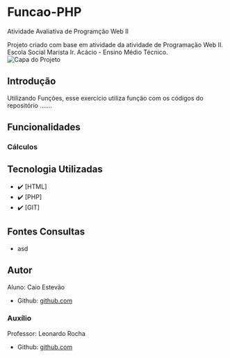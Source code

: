 # Funcao-PHP
Atividade Avaliativa de Programção Web II
<!--# Índice 

* [Sistema de Cálculo Salarial](#sistema-de-cálculo-salarial)
* [Introdução](#introdu%C3%A7%C3%A3o)  
* [Funcionalidades](#funcionalidades)  
* [Tecnologia Utilizadas](#tecnologia-utilizadas)  
* [Fontes Consultadas](#fontes-consultadas)  
* [Autor](#autor)
  -->

Projeto criado com base em atividade da atividade de Programação Web II. Escola Social Marista Ir. Acácio - Ensino Médio Técnico.  
![Capa do Projeto]()


## Introdução
Utilizando Funções, esse exercício utiliza função com os códigos do repositório ....... 


## Funcionalidades


### Cálculos


## Tecnologia Utilizadas
- :heavy_check_mark: [HTML]
- :heavy_check_mark: [PHP]
- :heavy_check_mark: [GIT]


## Fontes Consultas
- asd

## Autor
Aluno: Caio Estevão
- Github: [github.com](https://github.com/Caioestevao1000)

### Auxílio
Professor: Leonardo Rocha
- Github: [github.com](https://github.com/LeonardoRochaMarista)
